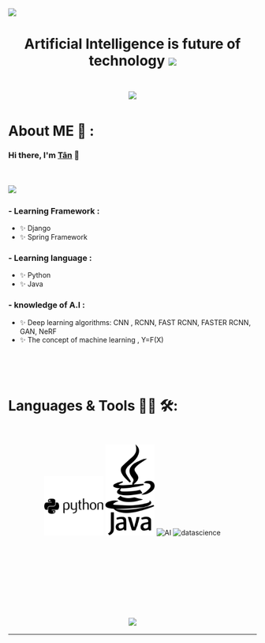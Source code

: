 

<img  align="center" src="https://i.ibb.co/JkTTYvK/Neral-Network.jpg" width="600"/>


 <h1 align="center">Artificial Intelligence is future of technology <img src="https://s3.gifyu.com/images/6985-purple-dance.gif" width="50"/>

</br>
</br>
<img src="https://media.giphy.com/media/137EaR4vAOCn1S/source.gif" width="600"/>
</br>


# About ME 💬 :

### Hi there, I'm [Tân](https://github.com/temkakb) 👋
</br>
</br>
<img src="https://media.giphy.com/media/ZVik7pBtu9dNS/giphy.gif" width="600"/>

### - Learning Framework :
- ✨ Django
- ✨ Spring Framework

### - Learning language :
- ✨ Python
- ✨ Java

### - knowledge of A.I :
- ✨ Deep learning algorithms: CNN , RCNN, FAST RCNN, FASTER RCNN, GAN, NeRF
- ✨ The concept of machine learning , Y=F(X)

</br>
</br>
</br>



# Languages & Tools 👨‍💻 🛠:
</br>

<p align="center">

<!-- For more icons please follow  https://github.com/MikeCodesDotNET/ColoredBadges -->
<img src="https://github.com/Xx-Ashutosh-xX/Xx-Ashutosh-xX/blob/master/assets/icons/python.png" alt="python" width="120" hight="50">
<img src="https://github.com/Xx-Ashutosh-xX/Xx-Ashutosh-xX/blob/master/assets/icons/java.png" alt="java"  width="100" hight="50">
<img src="https://github.com/Xx-Ashutosh-xX/Xx-Ashutosh-xX/blob/master/assets/icons/ai.png" alt="AI" width="90" hight="50">
<img src="https://github.com/Xx-Ashutosh-xX/Xx-Ashutosh-xX/blob/master/assets/icons/datascience.png" alt="datascience" width="180" hight="50">


</p>
</br>
</br>
</br>






 

</br>
</br>
</br>
</br>
</br>



<p align="center" >  
  <a href="https://github.com/anuraghazra/github-readme-stats"> 
<img  src="https://github-readme-stats.vercel.app/api?username=temkakb&&show_icons=true&theme=radical"/>
  </a>
  </p>

*************

